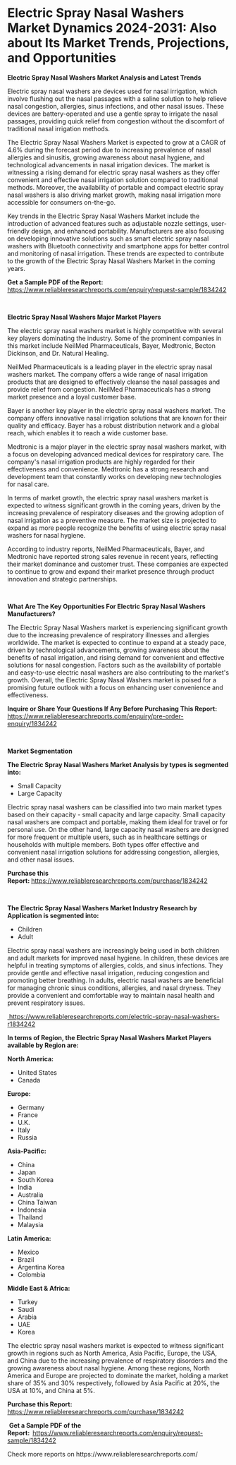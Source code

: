 <p><h1>Electric Spray Nasal Washers Market Dynamics 2024-2031: Also about Its Market Trends, Projections, and Opportunities</h1></p><p><strong>Electric Spray Nasal Washers Market Analysis and Latest Trends</strong></p>
<p><p>Electric spray nasal washers are devices used for nasal irrigation, which involve flushing out the nasal passages with a saline solution to help relieve nasal congestion, allergies, sinus infections, and other nasal issues. These devices are battery-operated and use a gentle spray to irrigate the nasal passages, providing quick relief from congestion without the discomfort of traditional nasal irrigation methods.</p><p>The Electric Spray Nasal Washers Market is expected to grow at a CAGR of 4.6% during the forecast period due to increasing prevalence of nasal allergies and sinusitis, growing awareness about nasal hygiene, and technological advancements in nasal irrigation devices. The market is witnessing a rising demand for electric spray nasal washers as they offer convenient and effective nasal irrigation solution compared to traditional methods. Moreover, the availability of portable and compact electric spray nasal washers is also driving market growth, making nasal irrigation more accessible for consumers on-the-go.</p><p>Key trends in the Electric Spray Nasal Washers Market include the introduction of advanced features such as adjustable nozzle settings, user-friendly design, and enhanced portability. Manufacturers are also focusing on developing innovative solutions such as smart electric spray nasal washers with Bluetooth connectivity and smartphone apps for better control and monitoring of nasal irrigation. These trends are expected to contribute to the growth of the Electric Spray Nasal Washers Market in the coming years.</p></p>
<p><strong>Get a Sample PDF of the Report:&nbsp;</strong> <a href="https://www.reliableresearchreports.com/enquiry/request-sample/1834242">https://www.reliableresearchreports.com/enquiry/request-sample/1834242</a></p>
<p>&nbsp;</p>
<p><strong>Electric Spray Nasal Washers Major Market Players</strong></p>
<p><p>The electric spray nasal washers market is highly competitive with several key players dominating the industry. Some of the prominent companies in this market include NeilMed Pharmaceuticals, Bayer, Medtronic, Becton Dickinson, and Dr. Natural Healing. </p><p>NeilMed Pharmaceuticals is a leading player in the electric spray nasal washers market. The company offers a wide range of nasal irrigation products that are designed to effectively cleanse the nasal passages and provide relief from congestion. NeilMed Pharmaceuticals has a strong market presence and a loyal customer base.</p><p>Bayer is another key player in the electric spray nasal washers market. The company offers innovative nasal irrigation solutions that are known for their quality and efficacy. Bayer has a robust distribution network and a global reach, which enables it to reach a wide customer base.</p><p>Medtronic is a major player in the electric spray nasal washers market, with a focus on developing advanced medical devices for respiratory care. The company's nasal irrigation products are highly regarded for their effectiveness and convenience. Medtronic has a strong research and development team that constantly works on developing new technologies for nasal care.</p><p>In terms of market growth, the electric spray nasal washers market is expected to witness significant growth in the coming years, driven by the increasing prevalence of respiratory diseases and the growing adoption of nasal irrigation as a preventive measure. The market size is projected to expand as more people recognize the benefits of using electric spray nasal washers for nasal hygiene.</p><p>According to industry reports, NeilMed Pharmaceuticals, Bayer, and Medtronic have reported strong sales revenue in recent years, reflecting their market dominance and customer trust. These companies are expected to continue to grow and expand their market presence through product innovation and strategic partnerships.</p></p>
<p>&nbsp;</p>
<p><strong>What Are The Key Opportunities For Electric Spray Nasal Washers Manufacturers?</strong></p>
<p><p>The Electric Spray Nasal Washers market is experiencing significant growth due to the increasing prevalence of respiratory illnesses and allergies worldwide. The market is expected to continue to expand at a steady pace, driven by technological advancements, growing awareness about the benefits of nasal irrigation, and rising demand for convenient and effective solutions for nasal congestion. Factors such as the availability of portable and easy-to-use electric nasal washers are also contributing to the market's growth. Overall, the Electric Spray Nasal Washers market is poised for a promising future outlook with a focus on enhancing user convenience and effectiveness.</p></p>
<p><strong>Inquire or Share Your Questions If Any Before Purchasing This Report:</strong> <a href="https://www.reliableresearchreports.com/enquiry/pre-order-enquiry/1834242">https://www.reliableresearchreports.com/enquiry/pre-order-enquiry/1834242</a></p>
<p>&nbsp;</p>
<p><strong>Market Segmentation</strong></p>
<p><strong>The Electric Spray Nasal Washers Market Analysis by types is segmented into:</strong></p>
<p><ul><li>Small Capacity</li><li>Large Capacity</li></ul></p>
<p><p>Electric spray nasal washers can be classified into two main market types based on their capacity - small capacity and large capacity. Small capacity nasal washers are compact and portable, making them ideal for travel or for personal use. On the other hand, large capacity nasal washers are designed for more frequent or multiple users, such as in healthcare settings or households with multiple members. Both types offer effective and convenient nasal irrigation solutions for addressing congestion, allergies, and other nasal issues.</p></p>
<p><strong>Purchase this Report:&nbsp;</strong><a href="https://www.reliableresearchreports.com/purchase/1834242">https://www.reliableresearchreports.com/purchase/1834242</a></p>
<p>&nbsp;</p>
<p><strong>The Electric Spray Nasal Washers Market Industry Research by Application is segmented into:</strong></p>
<p><ul><li>Children</li><li>Adult</li></ul></p>
<p><p>Electric spray nasal washers are increasingly being used in both children and adult markets for improved nasal hygiene. In children, these devices are helpful in treating symptoms of allergies, colds, and sinus infections. They provide gentle and effective nasal irrigation, reducing congestion and promoting better breathing. In adults, electric nasal washers are beneficial for managing chronic sinus conditions, allergies, and nasal dryness. They provide a convenient and comfortable way to maintain nasal health and prevent respiratory issues.</p></p>
<p><a href="https://www.reliableresearchreports.com/electric-spray-nasal-washers-r1834242">&nbsp;https://www.reliableresearchreports.com/electric-spray-nasal-washers-r1834242</a></p>
<p><strong>In terms of Region, the Electric Spray Nasal Washers Market Players available by Region are:</strong></p>
<p>
    <p> <strong> North America: </strong>
        <ul>
            <li>United States</li>
            <li>Canada</li>
        </ul>
        </p> 
    <p> <strong> Europe: </strong>
        <ul>
            <li>Germany</li>
            <li>France</li>
            <li>U.K.</li>
            <li>Italy</li>
            <li>Russia</li>
        </ul>
        </p> 
    <p> <strong> Asia-Pacific: </strong>
        <ul>
            <li>China</li>
            <li>Japan</li>
            <li>South Korea</li>
            <li>India</li>
            <li>Australia</li>
            <li>China Taiwan</li>
            <li>Indonesia</li>
            <li>Thailand</li>
            <li>Malaysia</li>
        </ul>
        </p> 
    <p> <strong> Latin America: </strong>
        <ul>
            <li>Mexico</li>
            <li>Brazil</li>
            <li>Argentina Korea</li>
            <li>Colombia</li>
        </ul>
        </p> 
    <p> <strong> Middle East & Africa: </strong>
        <ul>
            <li>Turkey</li>
            <li>Saudi</li>
            <li>Arabia</li>
            <li>UAE</li>
            <li>Korea</li>
        </ul>
    </p>
    </p>
<p><p>The electric spray nasal washers market is expected to witness significant growth in regions such as North America, Asia Pacific, Europe, the USA, and China due to the increasing prevalence of respiratory disorders and the growing awareness about nasal hygiene. Among these regions, North America and Europe are projected to dominate the market, holding a market share of 35% and 30% respectively, followed by Asia Pacific at 20%, the USA at 10%, and China at 5%.</p></p>
<p><strong>Purchase this Report: </strong><a href="https://www.reliableresearchreports.com/purchase/1834242">https://www.reliableresearchreports.com/purchase/1834242</a></p>
<p>&nbsp;<strong>Get a Sample PDF of the Report:&nbsp;&nbsp;</strong><a href="https://www.reliableresearchreports.com/enquiry/request-sample/1834242">https://www.reliableresearchreports.com/enquiry/request-sample/1834242</a></p>
<p><strong></strong></p>
<p>Check more reports on https://www.reliableresearchreports.com/</p>